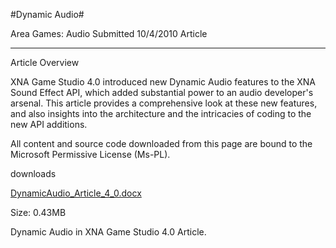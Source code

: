 #Dynamic Audio#

Area
Games: Audio
Submitted
10/4/2010
Article

---

Article Overview

XNA Game Studio 4.0 introduced new Dynamic Audio features to the XNA Sound Effect API, which added substantial power to an audio developer's arsenal. This article provides a comprehensive look at these new features, and also insights into the architecture and the intricacies of coding to the new API additions.

All content and source code downloaded from this page are bound to the Microsoft Permissive License (Ms-PL).

downloads

[DynamicAudio_Article_4_0.docx](https://github.com/DDReaper/XNAGameStudio/blob/master/Documents/DynamicAudio_Article_4_0.docx?raw=true)

Size: 0.43MB

Dynamic Audio in XNA Game Studio 4.0 Article. 